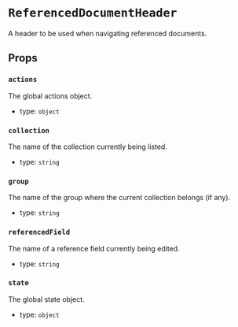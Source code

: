 `ReferencedDocumentHeader`
==========================

A header to be used when navigating referenced documents.

Props
-----

### `actions`

The global actions object.

- type: `object`


### `collection`

The name of the collection currently being listed.

- type: `string`


### `group`

The name of the group where the current collection belongs (if any).

- type: `string`


### `referencedField`

The name of a reference field currently being edited.

- type: `string`


### `state`

The global state object.

- type: `object`


